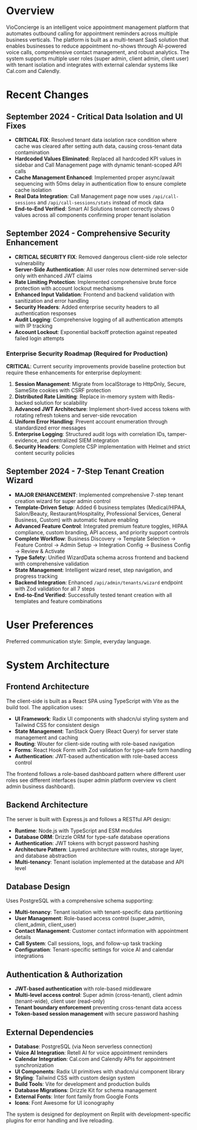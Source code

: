 # Overview

VioConcierge is an intelligent voice appointment management platform that automates outbound calling for appointment reminders across multiple business verticals. The platform is built as a multi-tenant SaaS solution that enables businesses to reduce appointment no-shows through AI-powered voice calls, comprehensive contact management, and robust analytics. The system supports multiple user roles (super admin, client admin, client user) with tenant isolation and integrates with external calendar systems like Cal.com and Calendly.

# Recent Changes

## September 2024 - Critical Data Isolation and UI Fixes
- **CRITICAL FIX**: Resolved tenant data isolation race condition where cache was cleared after setting auth data, causing cross-tenant data contamination
- **Hardcoded Values Eliminated**: Replaced all hardcoded KPI values in sidebar and Call Management page with dynamic tenant-scoped API calls
- **Cache Management Enhanced**: Implemented proper async/await sequencing with 50ms delay in authentication flow to ensure complete cache isolation
- **Real Data Integration**: Call Management page now uses `/api/call-sessions` and `/api/call-sessions/stats` instead of mock data
- **End-to-End Verified**: Smart AI Solutions tenant correctly shows 0 values across all components confirming proper tenant isolation

## September 2024 - Comprehensive Security Enhancement
- **CRITICAL SECURITY FIX**: Removed dangerous client-side role selector vulnerability
- **Server-Side Authentication**: All user roles now determined server-side only with enhanced JWT claims  
- **Rate Limiting Protection**: Implemented comprehensive brute force protection with account lockout mechanisms
- **Enhanced Input Validation**: Frontend and backend validation with sanitization and error handling
- **Security Headers**: Added enterprise security headers to all authentication responses
- **Audit Logging**: Comprehensive logging of all authentication attempts with IP tracking
- **Account Lockout**: Exponential backoff protection against repeated failed login attempts

### Enterprise Security Roadmap (Required for Production)
**CRITICAL**: Current security improvements provide baseline protection but require these enhancements for enterprise deployment:
1. **Session Management**: Migrate from localStorage to HttpOnly, Secure, SameSite cookies with CSRF protection
2. **Distributed Rate Limiting**: Replace in-memory system with Redis-backed solution for scalability
3. **Advanced JWT Architecture**: Implement short-lived access tokens with rotating refresh tokens and server-side revocation
4. **Uniform Error Handling**: Prevent account enumeration through standardized error messages
5. **Enterprise Logging**: Structured audit logs with correlation IDs, tamper-evidence, and centralized SIEM integration
6. **Security Headers**: Complete CSP implementation with Helmet and strict content security policies

## September 2024 - 7-Step Tenant Creation Wizard 
- **MAJOR ENHANCEMENT**: Implemented comprehensive 7-step tenant creation wizard for super admin control
- **Template-Driven Setup**: Added 6 business templates (Medical/HIPAA, Salon/Beauty, Restaurant/Hospitality, Professional Services, General Business, Custom) with automatic feature enabling
- **Advanced Feature Control**: Integrated premium feature toggles, HIPAA compliance, custom branding, API access, and priority support controls
- **Complete Workflow**: Business Discovery → Template Selection → Feature Control → Admin Setup → Integration Config → Business Config → Review & Activate
- **Type Safety**: Unified WizardData schema across frontend and backend with comprehensive validation
- **State Management**: Intelligent wizard reset, step navigation, and progress tracking
- **Backend Integration**: Enhanced `/api/admin/tenants/wizard` endpoint with Zod validation for all 7 steps
- **End-to-End Verified**: Successfully tested tenant creation with all templates and feature combinations

# User Preferences

Preferred communication style: Simple, everyday language.

# System Architecture

## Frontend Architecture
The client-side is built as a React SPA using TypeScript with Vite as the build tool. The application uses:
- **UI Framework**: Radix UI components with shadcn/ui styling system and Tailwind CSS for consistent design
- **State Management**: TanStack Query (React Query) for server state management and caching
- **Routing**: Wouter for client-side routing with role-based navigation
- **Forms**: React Hook Form with Zod validation for type-safe form handling
- **Authentication**: JWT-based authentication with role-based access control

The frontend follows a role-based dashboard pattern where different user roles see different interfaces (super admin platform overview vs client admin business dashboard).

## Backend Architecture
The server is built with Express.js and follows a RESTful API design:
- **Runtime**: Node.js with TypeScript and ESM modules
- **Database ORM**: Drizzle ORM for type-safe database operations
- **Authentication**: JWT tokens with bcrypt password hashing
- **Architecture Pattern**: Layered architecture with routes, storage layer, and database abstraction
- **Multi-tenancy**: Tenant isolation implemented at the database and API level

## Database Design
Uses PostgreSQL with a comprehensive schema supporting:
- **Multi-tenancy**: Tenant isolation with tenant-specific data partitioning
- **User Management**: Role-based access control (super_admin, client_admin, client_user)
- **Contact Management**: Customer contact information with appointment details
- **Call System**: Call sessions, logs, and follow-up task tracking
- **Configuration**: Tenant-specific settings for voice AI and calendar integrations

## Authentication & Authorization
- **JWT-based authentication** with role-based middleware
- **Multi-level access control**: Super admin (cross-tenant), client admin (tenant-wide), client user (read-only)
- **Tenant boundary enforcement** preventing cross-tenant data access
- **Token-based session management** with secure password hashing

## External Dependencies

- **Database**: PostgreSQL (via Neon serverless connection)
- **Voice AI Integration**: Retell AI for voice appointment reminders
- **Calendar Integration**: Cal.com and Calendly APIs for appointment synchronization  
- **UI Components**: Radix UI primitives with shadcn/ui component library
- **Styling**: Tailwind CSS with custom design system
- **Build Tools**: Vite for development and production builds
- **Database Migrations**: Drizzle Kit for schema management
- **External Fonts**: Inter font family from Google Fonts
- **Icons**: Font Awesome for UI iconography

The system is designed for deployment on Replit with development-specific plugins for error handling and live reloading.